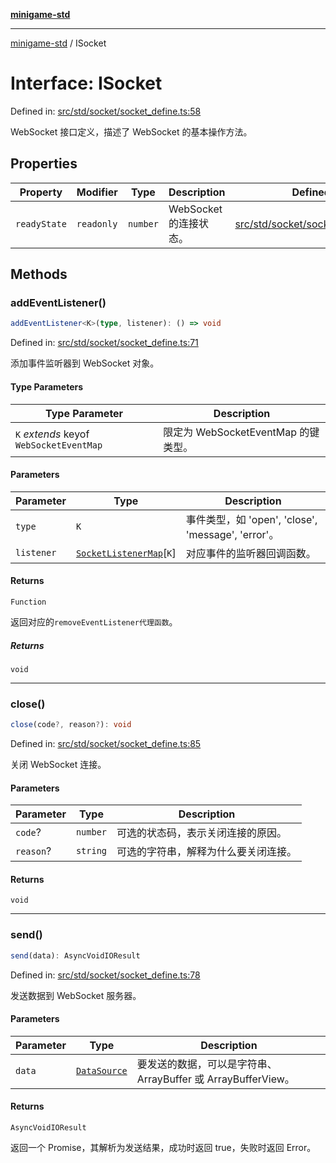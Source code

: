 [**minigame-std**](../README.md)

***

[minigame-std](../README.md) / ISocket

# Interface: ISocket

Defined in: [src/std/socket/socket\_define.ts:58](https://github.com/JiangJie/minigame-std/blob/8c5db4b9c3dabb4d0435a493922f29b60a730f0d/src/std/socket/socket_define.ts#L58)

WebSocket 接口定义，描述了 WebSocket 的基本操作方法。

## Properties

| Property | Modifier | Type | Description | Defined in |
| ------ | ------ | ------ | ------ | ------ |
| <a id="readystate"></a> `readyState` | `readonly` | `number` | WebSocket 的连接状态。 | [src/std/socket/socket\_define.ts:62](https://github.com/JiangJie/minigame-std/blob/8c5db4b9c3dabb4d0435a493922f29b60a730f0d/src/std/socket/socket_define.ts#L62) |

## Methods

### addEventListener()

```ts
addEventListener<K>(type, listener): () => void
```

Defined in: [src/std/socket/socket\_define.ts:71](https://github.com/JiangJie/minigame-std/blob/8c5db4b9c3dabb4d0435a493922f29b60a730f0d/src/std/socket/socket_define.ts#L71)

添加事件监听器到 WebSocket 对象。

#### Type Parameters

| Type Parameter | Description |
| ------ | ------ |
| `K` *extends* keyof `WebSocketEventMap` | 限定为 WebSocketEventMap 的键类型。 |

#### Parameters

| Parameter | Type | Description |
| ------ | ------ | ------ |
| `type` | `K` | 事件类型，如 'open', 'close', 'message', 'error'。 |
| `listener` | [`SocketListenerMap`](SocketListenerMap.md)\[`K`\] | 对应事件的监听器回调函数。 |

#### Returns

`Function`

返回对应的`removeEventListener代理函数`。

##### Returns

`void`

***

### close()

```ts
close(code?, reason?): void
```

Defined in: [src/std/socket/socket\_define.ts:85](https://github.com/JiangJie/minigame-std/blob/8c5db4b9c3dabb4d0435a493922f29b60a730f0d/src/std/socket/socket_define.ts#L85)

关闭 WebSocket 连接。

#### Parameters

| Parameter | Type | Description |
| ------ | ------ | ------ |
| `code`? | `number` | 可选的状态码，表示关闭连接的原因。 |
| `reason`? | `string` | 可选的字符串，解释为什么要关闭连接。 |

#### Returns

`void`

***

### send()

```ts
send(data): AsyncVoidIOResult
```

Defined in: [src/std/socket/socket\_define.ts:78](https://github.com/JiangJie/minigame-std/blob/8c5db4b9c3dabb4d0435a493922f29b60a730f0d/src/std/socket/socket_define.ts#L78)

发送数据到 WebSocket 服务器。

#### Parameters

| Parameter | Type | Description |
| ------ | ------ | ------ |
| `data` | [`DataSource`](../type-aliases/DataSource.md) | 要发送的数据，可以是字符串、ArrayBuffer 或 ArrayBufferView。 |

#### Returns

`AsyncVoidIOResult`

返回一个 Promise，其解析为发送结果，成功时返回 true，失败时返回 Error。
